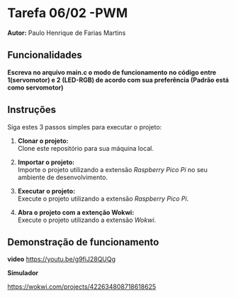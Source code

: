 # Tarefa 06/02 -PWM

**Autor:** Paulo Henrique de Farias Martins

## Funcionalidades
**Escreva no arquivo main.c o modo de funcionamento no código entre 1(servomotor) e 2 (LED-RGB) de acordo com sua preferência (Padrão está como servomotor)** 


## Instruções

Siga estes 3 passos simples para executar o projeto:

1. **Clonar o projeto:**  
   Clone este repositório para sua máquina local.

2. **Importar o projeto:**  
   Importe o projeto utilizando a extensão *Raspberry Pico Pi* no seu ambiente de desenvolvimento.

3. **Executar o projeto:**  
   Execute o projeto utilizando a extensão *Raspberry Pico Pi*.
3. **Abra o projeto com a extenção Wokwi:**  
   Execute o projeto utilizando a extensão *Wokwi*.

## Demonstração de funcionamento
**video** 
https://youtu.be/g9fiJ28QUQg

**Simulador**

https://wokwi.com/projects/422634808718618625

